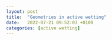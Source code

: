 ```yaml
---
layout: post
title:  "Geometries in active wetting"
date:   2022-07-21 09:52:03 +0100
categories: [active wetting]
---
```

